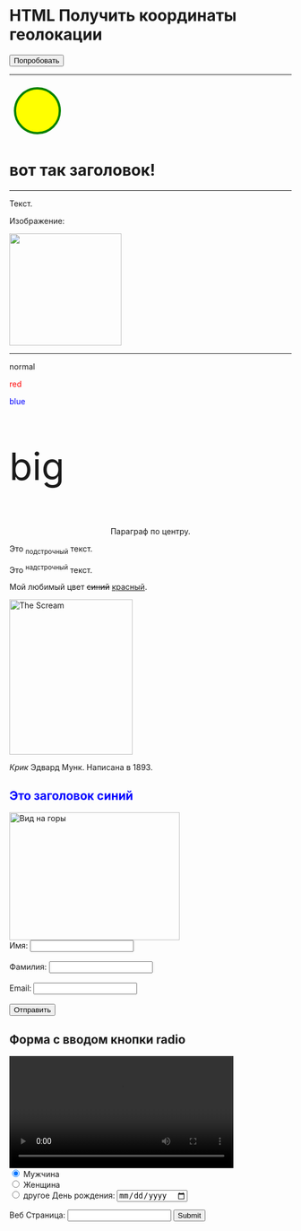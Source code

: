 
<!DOCTYPE HTML>
<html>

<body>
  
<h1>HTML Получить координаты геолокации</h1>

<button onclick="getLocation()">Попробовать</button>

<p id="demo"></p>

<script>
var x = document.getElementById("demo");

function getLocation() {
    if (navigator.geolocation) {
        navigator.geolocation.getCurrentPosition(showPosition);
    } else { 
        x.innerHTML = "Браузер не поддерживает геолокацию.";
    }
}

function showPosition(position) {
    x.innerHTML = "Широта: " + position.coords.latitude + 
    "<br>Долгота: " + position.coords.longitude;
}
</script>
  <hr>
  <svg width="100" height="100">
  <circle cx="50" cy="50" r="40"
  stroke="green" stroke-width="4" fill="yellow" />
Извините, Ваш браузер не поддерживает встроенный SVG.
</svg>
  <h1>вот так заголовок!</h1>
  <hr>
  <p>Текст.</p>
  <p>Изображение:</p>
  <img src=".jpg" width="200" height="200">
  <hr>
  <p>normal</p>
  <p style="color:red;">red</p>
  <p style="color:blue;">blue</p>
  <p style="font-size:67px;">big</p>
  <p style="text-align:center;">Параграф по центру.</p>
  <p>Это <sub>подстрочный</sub> текст.</p>
  <p>Это <sup>надстрочный</sup> текст.</p>
  <p>Мой любимый цвет <del>синий</del> <ins>красный</ins>.</p>
  <img src=".jpg" width="220" height="277" alt="The Scream">
  <p><cite>Крик</cite> Эдвард Мунк. Написана в 1893.</p>
  <!-- Это комментарий -->
  <h2 style="color:blue;">Это заголовок синий</h2>
  <img src="pic_mountain.jpg" alt="Вид на горы" style="width:304px;height:228px;">
  
  <title>JavaScript в script | Редактор HTML | schoolsw3.com</title>
  <script>
  function myFunction() {
    document.getElementById("demo").innerHTML = "Привет JavaScript!";
  }
  </script>
  <form action="/action_page.php" autocomplete="on">
  <label for="fname">Имя:</label>
  <input type="text" id="fname" name="fname"><br><br>
  <label for="lname">Фамилия:</label>
  <input type="text" id="lname" name="lname"><br><br>
  <label for="email">Email:</label>
  <input type="email" id="email" name="email" autocomplete="off"><br><br>
  <input type="submit" value="Отправить">
</form>
  <h2>Форма с вводом кнопки radio</h2>
<video width="400" controls>
  <source src="mov_bbb.mp4" type="video/mp4">
  <source src="mov_bbb.ogg" type="video/ogg">
  Ваш браузер не поддерживает HTML5 видео.
</video>
<form>
  <input type="radio" name="gender" value="male" checked> Мужчина<br>
  <input type="radio" name="gender" value="female"> Женщина<br>
  <input type="radio" name="gender" value="other"> другое
  <form>
  <label for="birthday">День рождения:</label>
  <input type="date" id="birthday" name="birthday">
</form>
<form action="/action_page.php">
  Веб Страница: <input type="url" list="url_list" name="link">
  <datalist id="url_list">
    <option label="SchoolsW3" value="https://schoolsw3.com">
    <option label="Google" value="http://www.google.com">
    <option label="Microsoft" value="http://www.microsoft.com">
  </datalist>
  <input type="submit">
</form>
</body>

</html>

